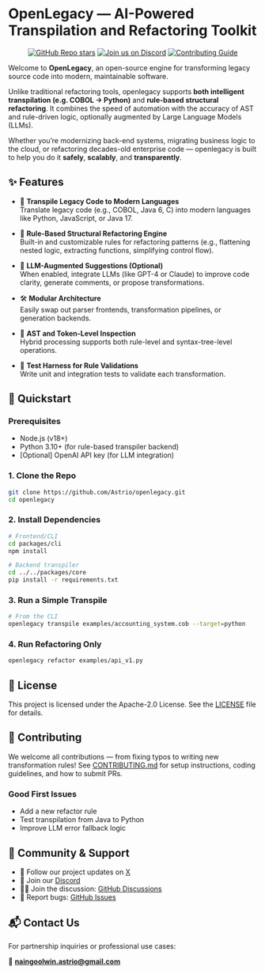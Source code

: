 # OpenLegacy — AI-Powered Transpilation and Refactoring Toolkit

<div align="center">

<!-- Keep the gap above this line, otherwise they won't render correctly! -->
[![GitHub Repo stars](https://img.shields.io/github/stars/astrio-ai/openlegacy)](https://github.com/astrio-ai/openlegacy) 
[![Join us on Discord](https://img.shields.io/discord/1396038465002405948?logo=discord&logoColor=white&label=discord)](https://discord.gg/2BVwAUzW)
[![Contributing Guide](https://img.shields.io/badge/Contributing-Guide-informational)](https://github.com/openrewrite/.github/blob/main/CONTRIBUTING.md)
</div>

Welcome to **OpenLegacy**, an open-source engine for transforming legacy source code into modern, maintainable software.

Unlike traditional refactoring tools, openlegacy supports **both intelligent transpilation (e.g. COBOL → Python)** and **rule-based structural refactoring**. It combines the speed of automation with the accuracy of AST and rule-driven logic, optionally augmented by Large Language Models (LLMs).

Whether you’re modernizing back-end systems, migrating business logic to the cloud, or refactoring decades-old enterprise code — openlegacy is built to help you do it **safely**, **scalably**, and **transparently**.

## ✨ Features

* 🔁 **Transpile Legacy Code to Modern Languages**  
  Translate legacy code (e.g., COBOL, Java 6, C) into modern languages like Python, JavaScript, or Java 17.

* 🧱 **Rule-Based Structural Refactoring Engine**  
  Built-in and customizable rules for refactoring patterns (e.g., flattening nested logic, extracting functions, simplifying control flow).

* 🤖 **LLM-Augmented Suggestions (Optional)**  
  When enabled, integrate LLMs (like GPT-4 or Claude) to improve code clarity, generate comments, or propose transformations.

* 🛠️ **Modular Architecture**  
  Easily swap out parser frontends, transformation pipelines, or generation backends.

* 📜 **AST and Token-Level Inspection**  
  Hybrid processing supports both rule-level and syntax-tree-level operations.

* 🧪 **Test Harness for Rule Validations**  
  Write unit and integration tests to validate each transformation.

## 🚀 Quickstart

### Prerequisites

- Node.js (v18+)
- Python 3.10+ (for rule-based transpiler backend)
- [Optional] OpenAI API key (for LLM integration)

### 1. Clone the Repo

```bash
git clone https://github.com/Astrio/openlegacy.git
cd openlegacy
```

### 2. Install Dependencies

```bash
# Frontend/CLI
cd packages/cli
npm install

# Backend transpiler
cd ../../packages/core
pip install -r requirements.txt
```
### 3. Run a Simple Transpile

```bash
# From the CLI
openlegacy transpile examples/accounting_system.cob --target=python
```

### 4. Run Refactoring Only

```bash
openlegacy refactor examples/api_v1.py
```

## 📄 License
This project is licensed under the Apache-2.0 License. See the [LICENSE](./LICENSE) file for details.

## 🤝 Contributing
We welcome all contributions — from fixing typos to writing new transformation rules!
See [CONTRIBUTING.md](./CONTRIBUTION.md) for setup instructions, coding guidelines, and how to submit PRs.

### Good First Issues
* Add a new refactor rule
* Test transpilation from Java to Python
* Improve LLM error fallback logic

## 💬 Community & Support
* 📢 Follow our project updates on [X](https://x.com/nolan-lwin)
* 👾 Join our [Discord](https://discord.gg/2BVwAUzW)
* 🧑‍💻 Join the discussion: [GitHub Discussions](https://github.com/astrio-ai/openlegacy/discussions)
* 🧪 Report bugs: [GitHub Issues](https://github.com/astrio-ai/openlegacy/issues)

## 📬 Contact Us
For partnership inquiries or professional use cases:

📧 **[naingoolwin.astrio@gmail.com](mailto:naingoolwin.astrio@gmail.com)**
